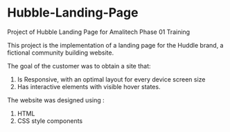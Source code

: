 # Hubble-Landing-Page
Project of Hubble Landing Page for Amalitech Phase 01 Training 

This project is the implementation of a landing page for the Huddle brand, a fictional community building website.

The goal of the customer was to obtain a site that:

1. Is Responsive, with an optimal layout for every device screen size
2. Has interactive elements with visible hover states.

The website was designed using :

1. HTML
2. CSS style components
